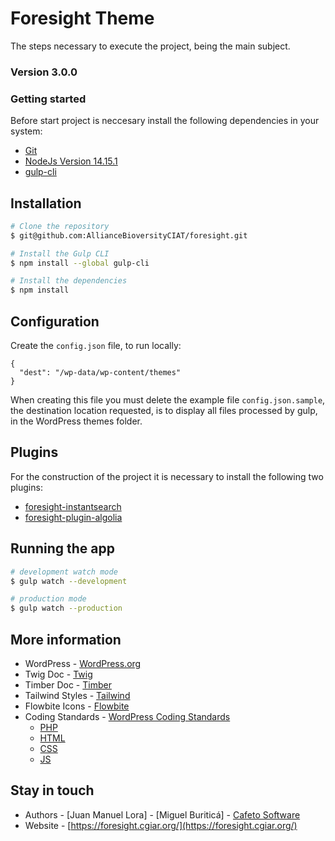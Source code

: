 # Foresight Theme #

The steps necessary to execute the project, being the main subject.

### Version 3.0.0 ###


### Getting started ###

Before start project is neccesary install the following dependencies in your system:

* [Git](https://git-scm.com/)
* [NodeJs Version 14.15.1](https://nodejs.org)
* [gulp-cli](https://gulpjs.com/)

## Installation
```bash
# Clone the repository
$ git@github.com:AllianceBioversityCIAT/foresight.git

# Install the Gulp CLI
$ npm install --global gulp-cli

# Install the dependencies
$ npm install
```

## Configuration 
Create the `config.json` file, to run locally:

```.config
{
  "dest": "/wp-data/wp-content/themes"
}
```
When creating this file you must delete the example file `config.json.sample`, the destination location requested, is to display all files processed by gulp, in the WordPress themes folder.

## Plugins
For the construction of the project it is necessary to install the following two plugins:
- [foresight-instantsearch](https://github.com/AllianceBioversityCIAT/foresight/tree/main/foresight-instantsearch)
- [foresight-plugin-algolia](https://github.com/AllianceBioversityCIAT/foresight/tree/main/foresight-plugin-algolia)


## Running the app

```bash
# development watch mode
$ gulp watch --development

# production mode
$ gulp watch --production
```
## More information
- WordPress - [WordPress.org](https://developer.wordpress.org/themes/getting-started/)
- Twig Doc - [Twig](https://twig.symfony.com/doc/3.x/)
- Timber Doc - [Timber](https://timber.github.io/docs/)
- Tailwind Styles - [Tailwind](https://tailwindcss.com/docs/installation)
- Flowbite Icons - [Flowbite](https://flowbite.com/icons/)
- Coding Standards - [WordPress Coding Standards](https://codex.wordpress.org/WordPress_Coding_Standards)
    * [PHP](https://make.wordpress.org/core/handbook/best-practices/coding-standards/php/)
    * [HTML](https://make.wordpress.org/core/handbook/best-practices/coding-standards/html/)
    * [CSS](https://make.wordpress.org/core/handbook/best-practices/coding-standards/css/)
    * [JS](https://make.wordpress.org/core/handbook/best-practices/coding-standards/javascript/)

## Stay in touch

- Authors - [Juan Manuel Lora] - [Miguel Buriticá] -  [Cafeto Software](https://cafeto.co/)
- Website - [https://foresight.cgiar.org/](https://foresight.cgiar.org/)
